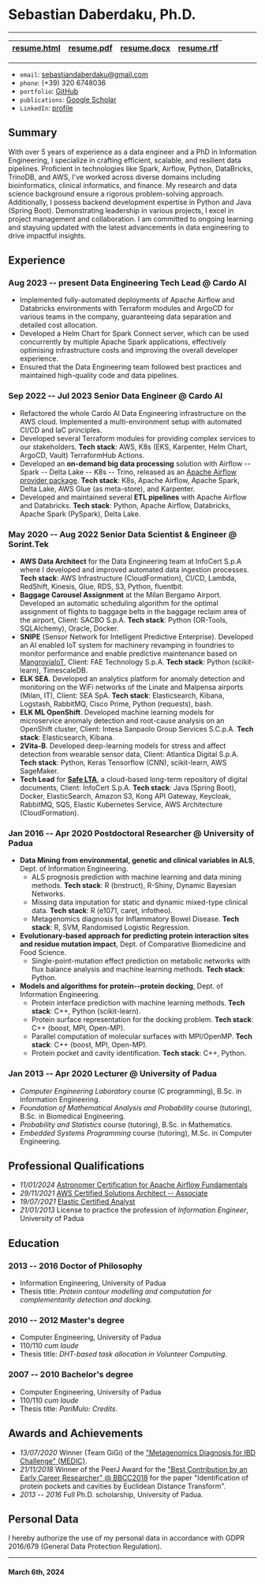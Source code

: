 Sebastian Daberdaku, Ph.D.
==========================
---

|[resume.html](https://sebastiandaberdaku.github.io/resume/resume.html) | [resume.pdf](https://sebastiandaberdaku.github.io/resume/resume.pdf) | [resume.docx](https://sebastiandaberdaku.github.io/resume/resume.docx) | [resume.rtf](https://sebastiandaberdaku.github.io/resume/resume.rtf) |
| :---: | :---: | :---: | :---: |
---

- `email`:        [sebastiandaberdaku@gmail.com](mailto:sebastiandaberdaku@gmail.com)
- `phone`:        (+39) 320 6748036
- `portfolio`:    [GitHub](https://github.com/sebastiandaberdaku)
- `publications`: [Google Scholar](https://scholar.google.com/citations?user=XpyjCaUAAAAJ)
- `LinkedIn`:     [profile](https://www.linkedin.com/in/sebastian-daberdaku/)

Summary
-------
With over 5 years of experience as a data engineer and a PhD in Information Engineering, I specialize in crafting efficient, scalable, and resilient data pipelines. Proficient in technologies like Spark, Airflow, Python, DataBricks, TrinoDB, and AWS, I've worked across diverse domains including bioinformatics, clinical informatics, and finance. My research and data science background ensure a rigorous problem-solving approach. Additionally, I possess backend development expertise in Python and Java (Spring Boot). Demonstrating leadership in various projects, I excel in project management and collaboration. I am committed to ongoing learning and stayuing updated with the latest advancements in data engineering to drive impactful insights.

Experience
----------
### <span>Aug 2023 -- present</span> <span>Data Engineering Tech Lead @ Cardo AI</span>
- Implemented fully-automated deployments of Apache Airflow and Databricks environments with Terraform modules and ArgoCD for various teams in the company, guaranteeing data separation and detailed cost allocation. 
- Developed a Helm Chart for Spark Connect server, which can be used concurrently by multiple Apache Spark applications, effectively optimising infrastructure costs and improving the overall developer experience.
- Ensured that the Data Engineering team followed best practices and maintained high-quality code and data pipelines.

### <span>Sep 2022 -- Jul 2023</span> <span>Senior Data Engineer @ Cardo AI</span>
- Refactored the whole Cardo AI Data Engineering infrastructure on the AWS cloud. Implemented a multi-environment setup with automated CI/CD and IaC principles. 
- Developed several Terraform modules for providing complex services to our stakeholders. **Tech stack**: AWS, K8s (EKS, Karpenter, Helm Chart, ArgoCD, Vault) TerraformHub Actions.
- Developed an **on-demand big data processing** solution with Airflow -- Spark -- Delta Lake -- K8s -- Trino, released as an [Apache Airflow provider package](https://github.com/sebastiandaberdaku/apache-airflow-providers-pysparkonk8s). **Tech stack**: K8s, Apache Airflow, Apache Spark, Delta Lake, AWS Glue (as meta-store), and Karpenter.
- Developed and maintained several **ETL pipelines** with Apache Airflow and Databricks. **Tech stack**: Python, Apache Airflow, Databricks, Apache Spark (PySpark), Delta Lake.

### <span>May 2020 -- Aug 2022</span> <span>Senior Data Scientist & Engineer @ Sorint.Tek</span>
- **AWS Data Architect** for the Data Engineering team at InfoCert S.p.A where I developed and improved automated data ingestion processes. **Tech stack**: AWS Infrastructure (CloudFormation), CI/CD, Lambda, RedShift, Kinesis, Glue, RDS, S3, Python, fluentbit.
- **Baggage Carousel Assignment** at the Milan Bergamo Airport. Developed an automatic scheduling algorithm for the optimal assignment of flights to baggage belts in the baggage reclaim area of the airport, Client: SACBO S.p.A. **Tech stack**: Python (OR-Tools, SQLAlchemy), Oracle, Docker.
- **SNIPE** (Sensor Network for Intelligent Predictive Enterprise). Developed an AI enabled IoT system for machinery revamping in foundries to monitor performance and enable predictive maintenance based on [MangroviaIoT](https://www.mangroviaiot.com/), Client: FAE Technology S.p.A. **Tech stack**: Python (scikit-learn), TimescaleDB.
- **ELK SEA**. Developed an analytics platform for anomaly detection and monitoring on the WiFi networks of the Linate and Malpensa airports (Milan, IT), Client: SEA SpA. **Tech stack**: Elasticsearch, Kibana, Logstash, RabbitMQ, Cisco Prime, Python (requests), bash.
- **ELK ML OpenShift**. Developed machine learning models for microservice anomaly detection and root-cause analysis on an OpenShift cluster, Client: Intesa Sanpaolo Group Services S.C.p.A. **Tech stack**: Elasticsearch, Kibana.
- **2Vita-B**. Developed deep-learning models for stress and affect detection from wearable sensor data, Client: Atlantica Digital S.p.A. **Tech stack**: Python, Keras Tensorflow (CNN), scikit-learn, AWS SageMaker.
- **Tech Lead** for [**Safe LTA**](https://developers.infocert.digital/safe-lta/), a cloud-based long-term repository of digital documents, Client: InfoCert S.p.A. **Tech stack**: Java (Spring Boot), Docker, ElasticSearch, Amazon S3, Kong API Gateway, Keycloak, RabbitMQ, SQS, Elastic Kubernetes Service, AWS Architecture (CloudFormation).

### <span>Jan 2016 -- Apr 2020</span> <span>Postdoctoral Researcher @ University of Padua</span>
- **Data Mining from environmental, genetic and clinical variables in ALS**, Dept. of Information Engineering. 
    - ALS prognosis prediction with machine learning and data mining methods. **Tech stack**: R (bnstruct), R-Shiny, Dynamic Bayesian Networks.
    - Missing data imputation for static and dynamic mixed-type clinical data. **Tech stack**: R (e1071, caret, infotheo).
    - Metagenomics diagnosis for Inflammatory Bowel Disease. **Tech stack**: R, SVM, Randomised Logistic Regression.
- **Evolutionary-based approach for predicting protein interaction sites and residue mutation impact**, Dept. of Comparative Biomedicine and Food Science. 
    - Single-point-mutation effect prediction on metabolic networks with flux balance analysis and machine learning methods. **Tech stack**: Python.
- **Models and algorithms for protein--protein docking**, Dept. of Information Engineering.
    - Protein interface prediction with machine learning methods. **Tech stack**: C++, Python (scikit-learn).
    - Protein surface representation for the docking problem. **Tech stack**: C++ (boost, MPI, Open-MP).
    - Parallel computation of molecular surfaces with MPI/OpenMP. **Tech stack**: C++ (boost, MPI, Open-MP).
    - Protein pocket and cavity identification. **Tech stack**: C++, Python.

### <span>Jan 2013 -- Apr 2020</span> <span>Lecturer @ University of Padua</span>
- *Computer Engineering Laboratory* course (C programming), B.Sc. in Information Engineering.
- *Foundation of Mathematical Analysis and Probability* course (tutoring), B.Sc. in Biomedical Engineering.
- *Probability and Statistics* course (tutoring), B.Sc. in Mathematics.
- *Embedded Systems Programming* course (tutoring), M.Sc. in Computer Engineering.

Professional Qualifications
---------------------------
- *11/01/2024* [Astronomer Certification for Apache Airflow Fundamentals](https://www.credly.com/badges/184f3897-c798-4494-b67c-10952a2fa147)
- *29/11/2021* [AWS Certified Solutions Architect -- Associate](https://www.credly.com/badges/ce36cfb1-e1d5-49fb-9b17-1716044a1aab)
- *19/07/2021* [Elastic Certified Analyst](https://certified.elastic.co/48983e79-cd04-42a9-bc27-de286efd2e45)
- *21/01/2013* License to practice the profession of *Information Engineer*, University of Padua

Education
---------
### <span>2013 -- 2016</span> <span>Doctor of Philosophy</span>
- Information Engineering, University of Padua
- Thesis title: *Protein contour modelling and computation for complementarity detection and docking*.

### <span>2010 -- 2012</span> <span>Master's degree</span>
- Computer Engineering, University of Padua
- 110/110 *cum laude*
- Thesis title: *DHT-based task allocation in Volunteer Computing*.

### <span>2007 -- 2010</span> <span>Bachelor's degree</span>
- Computer Engineering, University of Padua
- 110/110 *cum laude*
- Thesis title: *PariMulo: Credits*.

Awards and Achievements
-----------------------
- *13/07/2020* Winner (Team GiGi) of the ["Metagenomics Diagnosis for IBD Challenge" (MEDIC)](ttps://www.intervals.science/resources/sbv-improver/medic).
- *21/11/2018* Winner of the PeerJ Award for the ["Best Contribution by an Early Career Researcher" @ BBCC2018](https://peerj.com/blog/post/115284881098/congratulations-to-the-first-round-of-peerj-award-winners) for the paper "Identification of protein pockets and cavities by Euclidean Distance Transform".
- *2013 -- 2016* Full Ph.D. scholarship, University of Padua.

Personal Data
-------------
I hereby authorize the use of my personal data in accordance with GDPR 2016/679 (General Data Protection Regulation).

---
#### March 6th, 2024
